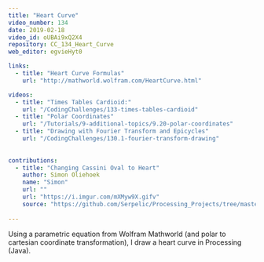 ```yaml
---
title: "Heart Curve"
video_number: 134
date: 2019-02-18
video_id: oUBAi9xQ2X4
repository: CC_134_Heart_Curve
web_editor: egvieHyt0

links:
  - title: "Heart Curve Formulas"
    url: "http://mathworld.wolfram.com/HeartCurve.html"

videos:
  - title: "Times Tables Cardioid:"
    url: "/CodingChallenges/133-times-tables-cardioid"
  - title: "Polar Coordinates"
    url: "/Tutorials/9-additional-topics/9.20-polar-coordinates"
  - title: "Drawing with Fourier Transform and Epicycles"
    url: "/CodingChallenges/130.1-fourier-transform-drawing"
    
    
contributions:
  - title: "Changing Cassini Oval to Heart"
    author: Simon Oliehoek
    name: "Simon"
    url: ""
    url: "https://i.imgur.com/mXMyw9X.gifv"
    source: "https://github.com/Serpelic/Processing_Projects/tree/master/Changing_heart"
    
---
```


Using a parametric equation from Wolfram Mathworld (and polar to cartesian coordinate transformation), I draw a heart curve in Processing (Java).



